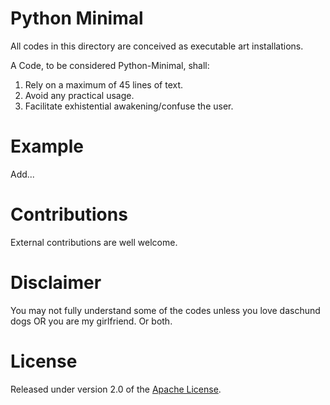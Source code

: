 # Python Minimal
All codes in this directory are conceived as executable art installations.

A Code, to be considered Python-Minimal, shall:

1) Rely on a maximum of 45 lines of text.
2) Avoid any practical usage.
3) Facilitate exhistential awakening/confuse the user.

# Example
Add...

# Contributions
External contributions are well welcome.

# Disclaimer
You may not fully understand some of the codes unless you love daschund dogs OR you are my girlfriend.
Or both.

# License
Released under version 2.0 of the [Apache License].

[Apache license]: http://www.apache.org/licenses/LICENSE-2.0
